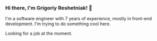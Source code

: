 ### Hi there, I'm Grigoriy Reshetniak! 👋

I'm a software engineer with 7 years of experience, mostly in front-end development. I'm trying to do something cool here.

Looking for a job at the moment.

